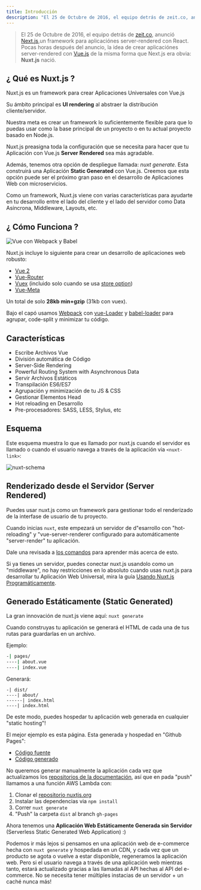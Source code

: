 ```yaml
---
title: Introducción
description: "El 25 de Octubre de 2016, el equipo detrás de zeit.co, anunció Next.js, un framework para aplicaciónes server-rendered con React. Pocas horas después del anuncio, la idea de crear aplicaciónes server-rendered con Vue.js de la misma forma que Next.js era obvia: Nuxt.js nació."
---
```


> El 25 de Octubre de 2016, el equipo detrás de [zeit.co](https://zeit.co/), anunció [Next.js](https://zeit.co/blog/next),un framework para aplicaciónes server-rendered con React. Pocas horas después del anuncio, la idea de crear aplicaciónes server-rendered con [Vue.js](https://vuejs.org) de la misma forma que Next.js era obvia: **Nuxt.js** nació.

## ¿ Qué es Nuxt.js ?

Nuxt.js es un framework para crear Aplicaciones Universales con Vue.js

Su ámbito principal es **UI rendering** al abstraer la distribución cliente/servidor. 

Nuestra meta es crear un framework lo suficientemente flexible para que lo puedas usar como la base principal de un proyecto o en tu actual proyecto basado en Node.js.

Nuxt.js preasigna toda la configuración que se necesita para hacer que tu Aplicación con Vue.js **Server Rendered** sea más agradable.

Además, tenemos otra opción de despliegue llamada: *nuxt generate*. Esta construirá una Aplicación **Static Generated** con Vue.js.
Creemos que esta opción puede ser el próximo gran paso en el desarrollo de Aplicaciones Web con microservicios.

Como un framework, Nuxt.js viene con varias características para ayudarte en tu desarrollo entre el lado del cliente y el lado del servidor como Data Asíncrona, Middleware, Layouts, etc.

## ¿ Cómo Funciona ?

![Vue con Webpack y Babel](https://i.imgur.com/avEUftE.png)

Nuxt.js incluye lo siguiente para crear un desarrollo de aplicaciones web robusto:
- [Vue 2](https://github.com/vuejs/vue)
- [Vue-Router](https://github.com/vuejs/vue-router)
- [Vuex](https://github.com/vuejs/vuex) (incluido solo cuando se usa [store option](/guide/vuex-store))
- [Vue-Meta](https://github.com/declandewet/vue-meta)

Un total de solo **28kb min+gzip** (31kb con vuex).

Bajo el capó usamos [Webpack](https://github.com/webpack/webpack) con [vue-Loader](https://github.com/vuejs/vue-loader) y [babel-loader](https://github.com/babel/babel-loader) para agrupar, code-split y minimizar tu código.

## Características

- Escribe Archivos Vue
- División automática de Código
- Server-Side Rendering
- Powerful Routing System with Asynchronous Data
- Servir Archivos Estáticos
- Transpilación ES6/ES7
- Agrupación y minimización de tu JS & CSS
- Gestionar Elementos Head
- Hot reloading en Desarrollo
- Pre-procesadores: SASS, LESS, Stylus, etc

## Esquema

Este esquema muestra lo que es llamado por nuxt.js cuando el servidor es llamado o cuando el usuario navega a través de la aplicación via `<nuxt-link>`:

![nuxt-schema](/nuxt-schema.png)

## Renderizado desde el Servidor (Server Rendered)

Puedes usar nuxt.js como un framework para gestionar todo el renderizado de la interfase de usuario de tu proyecto.

Cuando inicias `nuxt`, este empezará un servidor de d"esarrollo con "hot-reloading" y "vue-server-renderer configurado para automáticamente "server-render" tu aplicación.

Dale una revisada a [los comandos](/guide/commands) para aprender más acerca de esto.

Si ya tienes un servidor, puedes conectar nuxt.js usandolo como un "middleware", no hay restricciones en lo absoluto cuando usas nuxt.js para desarrollar tu Aplicación Web Universal, mira la guía [Usando Nuxt.js Programáticamente](/api/nuxt).

## Generado Estáticamente (Static Generated)

La gran innovación de nuxt.js viene aquí: `nuxt generate`

Cuando construyas tu aplicación se generará el HTML de cada una de tus rutas para guardarlas en un archivo.

Ejemplo:

```bash
-| pages/
----| about.vue
----| index.vue
```

Generará:
```
-| dist/
----| about/
------| index.html
----| index.html
```

De este modo, puedes hospedar tu aplicación web generada en cualquier "static hosting"!

El mejor ejemplo es esta página. Esta generada y hospedad en "Github Pages":
- [Código fuente](https://github.com/nuxt/nuxtjs.org)
- [Código generado](https://github.com/nuxt/nuxtjs.org/tree/gh-pages)

No queremos generar manualmente la aplicación cada vez que actualizamos los [repositorios de la documentación](https://github.com/nuxt/docs), así que en pada "push" llamamos a una función AWS Lambda con:
1. Clonar el [repositorio nuxtjs.org](https://github.com/nuxt/nuxtjs.org)
2. Instalar las dependencias via `npm install`
3. Correr `nuxt generate`
4. "Push" la carpeta `dist` al branch `gh-pages`

Ahora tenemos una **Aplicación Web Estáticamente Generada sin Servidor** (Serverless Static Generated Web Application) :)

Podemos ir más lejos si pensamos en una aplicación web de e-commerce hecha con `nuxt generate` y hospedada en un CDN, y cada vez que un producto se agota o vuelve a estar disponible, regeneramos la aplicación web. Pero si el usuario navega a través de una aplicación web mientras tanto, estará actualizado gracias a las llamadas al API hechas al API del e-commerce. No se necesita tener múltiples instacias de un servidor + un caché nunca más!
